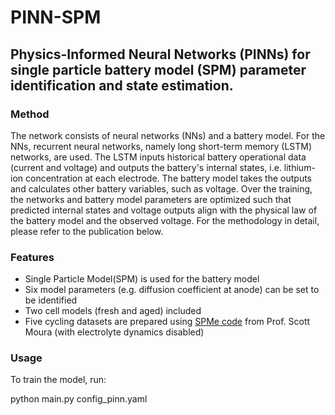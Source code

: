 # PINN-SPM

## Physics-Informed Neural Networks (PINNs) for single particle battery model (SPM) parameter identification and state estimation. 

### Method
The network consists of neural networks (NNs) and a battery model. For the NNs, recurrent neural networks, namely long short-term memory (LSTM) networks, are used. The LSTM inputs historical battery operational data (current and voltage) and outputs the battery's internal states, i.e. lithium-ion concentration at each electrode. The battery model takes the outputs and calculates other battery variables, such as voltage. Over the training, the networks and battery model parameters are optimized such that predicted internal states and voltage outputs align with the physical law of the battery model and the observed voltage. For the methodology in detail, please refer to the publication below.

### Features
- Single Particle Model(SPM) is used for the battery model
- Six model parameters (e.g. diffusion coefficient at anode) can be set to be identified
- Two cell models (fresh and aged) included
- Five cycling datasets are prepared using [SPMe code](https://github.com/scott-moura/SPMeT) from Prof. Scott Moura (with electrolyte dynamics disabled)

### Usage
To train the model, run:

python main.py config_pinn.yaml
